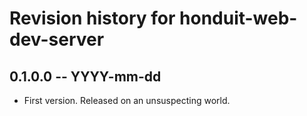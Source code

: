 # Revision history for honduit-web-dev-server

## 0.1.0.0 -- YYYY-mm-dd

* First version. Released on an unsuspecting world.

